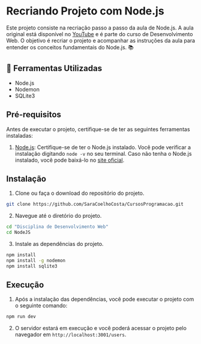 # Recriando Projeto com Node.js

Este projeto consiste na recriação passo a passo da aula de Node.js. A aula original está disponível no [YouTube](https://www.youtube.com/playlist?list=PLDmMyQlP1Bz8SbYB13GBpYlPLZ9-mCcNW) e é parte do curso de Desenvolvimento Web. O objetivo é recriar o projeto e acompanhar as instruções da aula para entender os conceitos fundamentais do Node.js. :books:

## :wrench: Ferramentas Utilizadas

- Node.js
- Nodemon
- SQLite3

## Pré-requisitos

Antes de executar o projeto, certifique-se de ter as seguintes ferramentas instaladas:

1. [Node.js](https://nodejs.org/): Certifique-se de ter o Node.js instalado. Você pode verificar a instalação digitando `node -v` no seu terminal. Caso não tenha o Node.js instalado, você pode baixá-lo no [site oficial](https://nodejs.org/).

## Instalação

1. Clone ou faça o download do repositório do projeto.

```bash
git clone https://github.com/SaraCoelhoCosta/CursosProgramacao.git
```

2. Navegue até o diretório do projeto.

```bash
cd "Disciplina de Desenvolvimento Web"
cd NodeJS
```

3. Instale as dependências do projeto.

```bash
npm install
npm install -g nodemon
npm install sqlite3
```

## Execução

1. Após a instalação das dependências, você pode executar o projeto com o seguinte comando:

```bash
npm run dev
```

2. O servidor estará em execução e você poderá acessar o projeto pelo navegador em `http://localhost:3001/users`.

